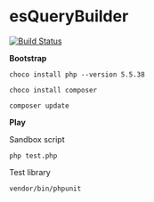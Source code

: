 # esQueryBuilder

[![Build Status](https://travis-ci.org/belaz/es-query-builder.svg?branch=master)](https://travis-ci.org/belaz/es-query-builder)

**Bootstrap**

`choco install php --version 5.5.38`

`choco install composer`

`composer update`

**Play**

Sandbox script

`php test.php`

Test library

`vendor/bin/phpunit`







